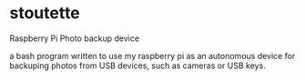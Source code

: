 stoutette
=========

Raspberry Pi Photo backup device

a bash program written to use my raspberry pi as an autonomous device for backuping photos from USB devices, such as cameras or USB keys.
